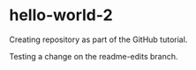 # hello-world-2
Creating repository as part of the GitHub tutorial. 

Testing a change on the readme-edits branch.
